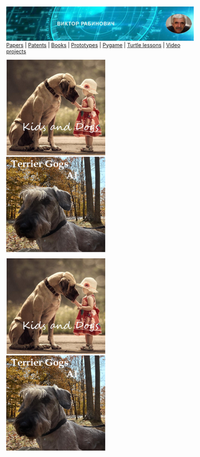 ![Header Image](https://raw.githubusercontent.com/victenna/vrabinovich/main/Images/Header.png)
[Papers](papers.md) | [Patents](patents.md) | [Books](books.md) | [Prototypes](prototypes.md) | [Pygame](pygame.md) | [Turtle lessons](turtle_lessons.md) | [Video projects](video_projects.md)

[![video projects](https://raw.githubusercontent.com/victenna/vrabinovich/main/Images/Dogs%20and%20kids.png)](https://youtu.be/KkCjh5AozvA)
[![video projects](https://raw.githubusercontent.com/victenna/vrabinovich/main/Images/Terrier%20dogs.png)](https://youtu.be/KkCjh5AozvA)


[![Dogs and Kids](https://raw.githubusercontent.com/victenna/vrabinovich/main/Images/Dogs%20and%20kids.png)](https://youtu.be/KkCjh5AozvA)
[![Terrier Dogs](https://raw.githubusercontent.com/victenna/vrabinovich/main/Images/Terrier%20dogs.png)](https://youtu.be/KkCjh5AozvA)





